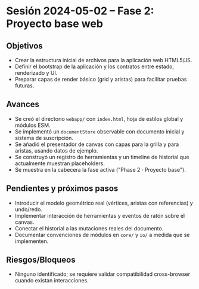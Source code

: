 # Sesión 2024-05-02 – Fase 2: Proyecto base web

## Objetivos
- Crear la estructura inicial de archivos para la aplicación web HTML5/JS.
- Definir el bootstrap de la aplicación y los contratos entre estado, renderizado y UI.
- Preparar capas de render básico (grid y aristas) para facilitar pruebas futuras.

## Avances
- Se creó el directorio `webapp/` con `index.html`, hoja de estilos global y módulos ESM.
- Se implementó un `documentStore` observable con documento inicial y sistema de suscripción.
- Se añadió el presentador de canvas con capas para la grilla y para aristas, usando datos de ejemplo.
- Se construyó un registro de herramientas y un timeline de historial que actualmente muestran placeholders.
- Se muestra en la cabecera la fase activa ("Phase 2 · Proyecto base").

## Pendientes y próximos pasos
- Introducir el modelo geométrico real (vértices, aristas con referencias) y undo/redo.
- Implementar interacción de herramientas y eventos de ratón sobre el canvas.
- Conectar el historial a las mutaciones reales del documento.
- Documentar convenciones de módulos en `core/` y `io/` a medida que se implementen.

## Riesgos/Bloqueos
- Ninguno identificado; se requiere validar compatibilidad cross-browser cuando existan interacciones.
